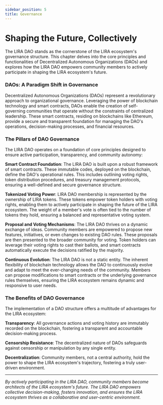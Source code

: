 ```yaml
---
sidebar_position: 5
title: Governance
---
```


# Shaping the Future, Collectively

The LIRA DAO stands as the cornerstone of the LIRA ecosystem's governance structure.  This chapter delves into the core principles and functionalities of Decentralized Autonomous Organizations (DAOs) and explores how the LIRA DAO empowers community members to actively participate in shaping the LIRA ecosystem's future.

### DAOs: A Paradigm Shift in Governance
Decentralized Autonomous Organizations (DAOs) represent a revolutionary approach to organizational governance.  Leveraging the power of blockchain technology and smart contracts, DAOs enable the creation of self-governing communities that operate without the constraints of centralized leadership.  These smart contracts, residing on blockchains like Ethereum, provide a secure and transparent foundation for managing the DAO's operations, decision-making processes, and financial resources.

### The Pillars of DAO Governance
The LIRA DAO operates on a foundation of core principles designed to ensure active participation, transparency, and community autonomy:

**Smart Contract Foundation**: The LIRA DAO is built upon a robust framework of smart contracts.  These immutable codes, deployed on the blockchain, define the DAO's operational rules.  This includes outlining voting rights, token distribution procedures, and treasury management protocols, ensuring a well-defined and secure governance structure.

**Tokenized Voting Power**:  LIRA DAO membership is represented by the ownership of LIRA tokens.  These tokens empower token holders with voting rights, enabling them to actively participate in shaping the future of the LIRA ecosystem.  The weight of a member's vote is often tied to the number of tokens they hold, ensuring a balanced and representative voting system.

**Proposal and Voting Mechanisms**:  The LIRA DAO thrives on a dynamic exchange of ideas.  Community members are empowered to propose new features, initiatives, or even changes to existing DAO rules.  These proposals are then presented to the broader community for voting.  Token holders can leverage their voting rights to cast their ballots,  and smart contracts automatically execute the decisions ratified by the majority.

**Continuous Evolution**:  The LIRA DAO is not a static entity.  The inherent flexibility of blockchain technology allows the DAO to continuously evolve and adapt to meet the ever-changing needs of the community.  Members can propose modifications to smart contracts or the underlying governance rules themselves, ensuring the LIRA ecosystem remains dynamic and responsive to user needs.

### The Benefits of DAO Governance
The implementation of a DAO structure offers a multitude of advantages for the LIRA ecosystem:

**Transparency**: All governance actions and voting history are immutably recorded on the blockchain, fostering a transparent and accountable decision-making process.

**Censorship Resistance**:  The decentralized nature of DAOs safeguards against censorship or manipulation by any single entity.

**Decentralization**:  Community members, not a central authority, hold the power to shape the LIRA ecosystem's trajectory, fostering a truly user-driven environment.

---

*By actively participating in the LIRA DAO, community members become architects of the LIRA ecosystem's future.  The LIRA DAO empowers collective decision-making, fosters innovation, and ensures the LIRA ecosystem thrives as a collaborative and user-centric environment.*
